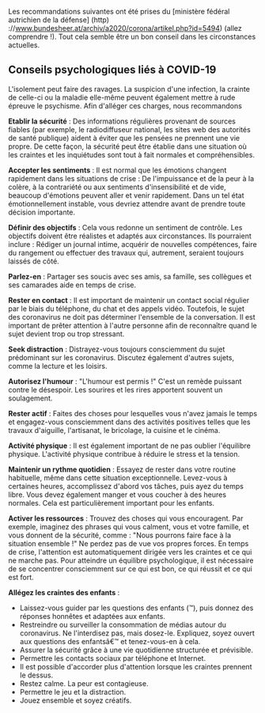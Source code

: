 Les recommandations suivantes ont été prises du [ministère fédéral autrichien de la défense] (http) ://www.bundesheer.at/archiv/a2020/corona/artikel.php?id=5494) (allez comprendre !). Tout cela semble être un bon conseil dans les circonstances actuelles. 

## Conseils psychologiques liés à COVID-19

L'isolement peut faire des ravages. La suspicion d'une infection, la crainte de celle-ci ou la maladie elle-même peuvent également mettre à rude épreuve le psychisme. Afin d'alléger ces charges, nous recommandons

**Etablir la sécurité** : Des informations régulières provenant de sources fiables (par exemple, le radiodiffuseur national, les sites web des autorités de santé publique) aident à éviter que les pensées ne prennent une vie propre. De cette façon, la sécurité peut être établie dans une situation où les craintes et les inquiétudes sont tout à fait normales et compréhensibles.

**Accepter les sentiments** : Il est normal que les émotions changent rapidement dans les situations de crise : De l'impuissance et de la peur à la colère, à la contrariété ou aux sentiments d'insensibilité et de vide, beaucoup d'émotions peuvent aller et venir rapidement. Dans un tel état émotionnellement instable, vous devriez attendre avant de prendre toute décision importante. 

**Définir des objectifs** : Cela vous redonne un sentiment de contrôle. Les objectifs doivent être réalistes et adaptés aux circonstances. Ils pourraient inclure : Rédiger un journal intime, acquérir de nouvelles compétences, faire du rangement ou effectuer des travaux qui, autrement, seraient toujours laissés de côté.

**Parlez-en** : Partager ses soucis avec ses amis, sa famille, ses collègues et ses camarades aide en temps de crise.

**Rester en contact** : Il est important de maintenir un contact social régulier par le biais du téléphone, du chat et des appels vidéo. Toutefois, le sujet des coronavirus ne doit pas déterminer l'ensemble de la conversation. Il est important de prêter attention à l'autre personne afin de reconnaître quand le sujet devient trop ou trop stressant.

**Seek distraction** : Distrayez-vous toujours consciemment du sujet prédominant sur les coronavirus. Discutez également d'autres sujets, comme la lecture et les loisirs.

**Autorisez l'humour** : "L'humour est permis !" C'est un remède puissant contre le désespoir. Les sourires et les rires apportent souvent un soulagement.

**Rester actif** : Faites des choses pour lesquelles vous n'avez jamais le temps et engagez-vous consciemment dans des activités positives telles que les travaux d'aiguille, l'artisanat, le bricolage, la cuisine et le cinéma.

**Activité physique** : Il est également important de ne pas oublier l'équilibre physique. L'activité physique contribue à réduire le stress et la tension.

**Maintenir un rythme quotidien** : Essayez de rester dans votre routine habituelle, même dans cette situation exceptionnelle. Levez-vous à certaines heures, accomplissez d'abord vos tâches, puis ayez du temps libre. Vous devez également manger et vous coucher à des heures normales. Cela est particulièrement important pour les enfants. 

**Activer les ressources** : Trouvez des choses qui vous encouragent. Par exemple, imaginez des phrases qui vous calment, vous et votre famille, et vous donnent de la sécurité, comme : "Nous pourrons faire face à la situation ensemble !" Ne perdez pas de vue vos propres forces. En temps de crise, l'attention est automatiquement dirigée vers les craintes et ce qui ne marche pas. Pour atteindre un équilibre psychologique, il est nécessaire de se concentrer consciemment sur ce qui est bon, ce qui réussit et ce qui est fort.

**Allégez les craintes des enfants** :
- Laissez-vous guider par les questions des enfants (™), puis donnez des réponses honnêtes et adaptées aux enfants.
- Restreindre ou surveiller la consommation de médias autour du coronavirus. Ne l'interdisez pas, mais dosez-le. Expliquez, soyez ouvert aux questions des enfantsâ€™ et tenez-vous-en à cela.
- Assurer la sécurité grâce à une vie quotidienne structurée et prévisible.
- Permettre les contacts sociaux par téléphone et Internet. 
- Il est possible d'accorder plus d'attention lorsque les craintes prennent le dessus.
- Restez calme. La peur est contagieuse.
- Permettre le jeu et la distraction.
- Jouez ensemble et soyez créatifs.